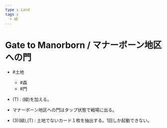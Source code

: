```yaml
---
type : Land
tags : 
  - 緑
---
```

# Gate to Manorborn / マナーボーン地区への門

* #土地
  * #森
  * #門


* (T) : (緑)を加える。
* マナーボーン地区への門はタップ状態で戦場に出る。
* (3)(緑),(T) : 土地でないカード１枚を抽出する。1回しか起動できない。

